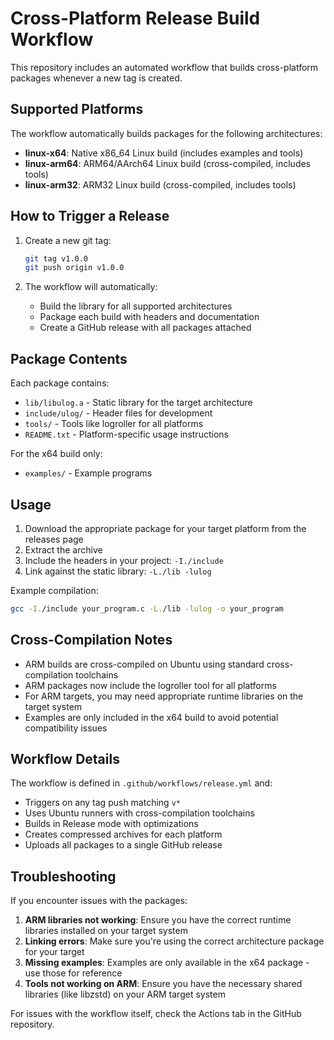 # Cross-Platform Release Build Workflow

This repository includes an automated workflow that builds cross-platform packages whenever a new tag is created.

## Supported Platforms

The workflow automatically builds packages for the following architectures:

- **linux-x64**: Native x86_64 Linux build (includes examples and tools)
- **linux-arm64**: ARM64/AArch64 Linux build (cross-compiled, includes tools)
- **linux-arm32**: ARM32 Linux build (cross-compiled, includes tools)

## How to Trigger a Release

1. Create a new git tag:
   ```bash
   git tag v1.0.0
   git push origin v1.0.0
   ```

2. The workflow will automatically:
   - Build the library for all supported architectures
   - Package each build with headers and documentation
   - Create a GitHub release with all packages attached

## Package Contents

Each package contains:
- `lib/libulog.a` - Static library for the target architecture
- `include/ulog/` - Header files for development
- `tools/` - Tools like logroller for all platforms
- `README.txt` - Platform-specific usage instructions

For the x64 build only:
- `examples/` - Example programs

## Usage

1. Download the appropriate package for your target platform from the releases page
2. Extract the archive
3. Include the headers in your project: `-I./include`
4. Link against the static library: `-L./lib -lulog`

Example compilation:
```bash
gcc -I./include your_program.c -L./lib -lulog -o your_program
```

## Cross-Compilation Notes

- ARM builds are cross-compiled on Ubuntu using standard cross-compilation toolchains
- ARM packages now include the logroller tool for all platforms
- For ARM targets, you may need appropriate runtime libraries on the target system
- Examples are only included in the x64 build to avoid potential compatibility issues

## Workflow Details

The workflow is defined in `.github/workflows/release.yml` and:
- Triggers on any tag push matching `v*`
- Uses Ubuntu runners with cross-compilation toolchains
- Builds in Release mode with optimizations
- Creates compressed archives for each platform
- Uploads all packages to a single GitHub release

## Troubleshooting

If you encounter issues with the packages:

1. **ARM libraries not working**: Ensure you have the correct runtime libraries installed on your target system
2. **Linking errors**: Make sure you're using the correct architecture package for your target
3. **Missing examples**: Examples are only available in the x64 package - use those for reference
4. **Tools not working on ARM**: Ensure you have the necessary shared libraries (like libzstd) on your ARM target system

For issues with the workflow itself, check the Actions tab in the GitHub repository.